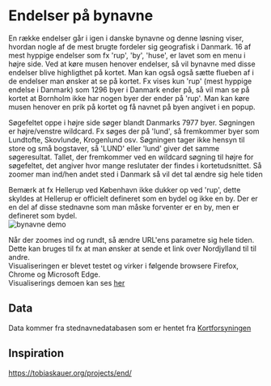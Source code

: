 # Endelser på bynavne
En række endelser går i igen i danske bynavne og denne løsning viser, hvordan nogle af de mest brugte fordeler sig geografisk i Danmark.
16 af mest hyppige endelser som fx 'rup', 'by', 'huse', er lavet som en menu i højre side. Ved at køre musen henover endelser, så vil bynavne med disse endelser blive highligthet på kortet. Man kan også også sætte flueben af i de endelser man ønsker at se på kortet. Fx vises kun 'rup' (mest hyppige endelse i Danmark) som 1296 byer i Danmark ender på, så vil man se på kortet at Bornholm ikke har nogen byer der ender på 'rup'. Man kan køre musen henover en prik på kortet og få navnet på byen angivet i en popup.

Søgefeltet oppe i højre side søger blandt Danmarks 7977 byer. Søgningen er højre/venstre wildcard. Fx søges der på 'lund', så fremkommer byer som Lundtofte, Skovlunde, Krogenlund osv.
Søgningen tager ikke hensyn til store og små bogstaver, så 'LUND' eller 'lund' giver det samme søgeresultat. Tallet, der fremkommer ved en wildcard søgning til højre for søgefeltet, det angiver hvor mange reslutater der findes i kortetudsnittet. Så zoomer man ind/hen andet sted i Danmark så vil det tal ændre sig hele tiden<br>

Bemærk at fx Hellerup ved København ikke dukker op ved 'rup', dette skyldes at Hellerup er officielt defineret som en bydel og ikke en by. Der er en del af disse stednavne som man måske forventer er en by, men er defineret som bydel.  
![bynavne demo](demo.gif "bynavne demo")

Når der zoomes ind og rundt, så ændre URL'ens parametre sig hele tiden. Dette kan bruges til fx at man ønsker at sende et link over Nordjylland til til andre.  
Visualiseringen er blevet testet og virker i følgende browsere Firefox, Chrome og Microsoft Edge. <br>
Visualiserings demoen kan ses [her](https://baffioso.github.io/bynavn/#5.89/56.117/11.489)
## Data

Data kommer fra stednavnedatabasen som er hentet fra [Kortforsyningen](https://download.kortforsyningen.dk/)

## Inspiration
https://tobiaskauer.org/projects/end/
